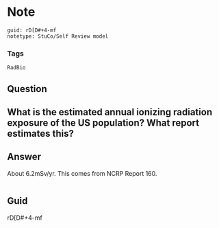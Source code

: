 # Note
```
guid: rD[D#+4-mf
notetype: StuCo/Self Review model
```

### Tags
```
RadBio
```

## Question
<h2>What is the estimated annual ionizing radiation exposure of the US population? What report estimates this?</h2>

## Answer
<section>
<p>About 6.2mSv/yr. This comes from NCRP Report 160. </p>
<p><img alt="" src="8F14F1D5-49B6-4A37-B5D5-117A1F6B8AC2.png"/></p>


</section>

## Guid
rD[D#+4-mf
